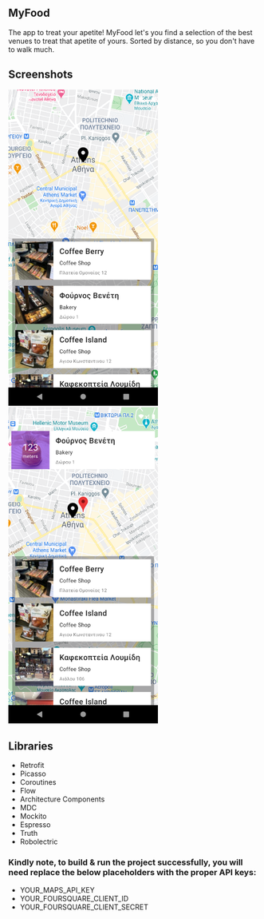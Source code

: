 ## MyFood

The app to treat your apetite! MyFood let's you find a selection of the best venues to treat that apetite of yours. Sorted by distance, so you don't have to walk much.

## Screenshots

<img src="https://github.com/Charis1331/MyFood/blob/main/screenshots/screen1.png" width="300"> <img src="https://github.com/Charis1331/MyFood/blob/main/screenshots/screen2.png" width="300"> 

## Libraries
* Retrofit
* Picasso
* Coroutines
* Flow
* Architecture Components
* MDC
* Mockito
* Espresso
* Truth
* Robolectric

### Kindly note, to build & run the project successfully, you will need replace the below placeholders with the proper API keys:
* YOUR_MAPS_API_KEY
* YOUR_FOURSQUARE_CLIENT_ID
* YOUR_FOURSQUARE_CLIENT_SECRET
